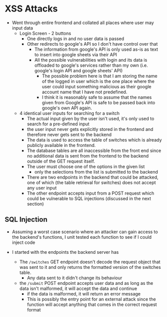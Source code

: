 # XSS Attacks

- Went through entire frontend and collated all places where user may input data
  - Login Screen - 2 buttons
    - One directly logs in and no user data is passed
    - Other redirects to google's API so I don't have control over that
      - The information from google's API is only used as-is as text to insert into google sheets via their API
      - All the possible vulnerabilities with login and its data is offloaded to google's services rather than my own (i.e. google's login API and google sheets' API)
        - The possible problem here is that I am storing the name of the logged in user which is the one place where the user could input something malicious as their google account name that I have not predefined.
        - I think it is reasonably safe to assume that the names given from Google's API is safe to be passed back into google's own API again.
  - 4 identical user inputs for searching for a switch
    -  The actual input given by the user isn't used, it's only used to search for a pre-defined input
      - the user input never gets explicitly stored in the frontend and therefore never gets sent to the backend
      - The data is used to access the table of switches which is already publicly available in the frontend. 
      - The database tables are all inaccessible from the front end since no additional data is sent from the frontend to the backend outside of the GET request itself.
      - The user must choose one of the options in the given list
        - only the selections from the list is submitted to the backend
    - There are two endpoints in the backend that could be attacked, one of which (the table retrieval for switches) does not accept any user input
    -  The other endpoint accepts input from a POST request which could be vulnerable to SQL injections (discussed in the next section)



## SQL Injection

- Assuming a worst case scenario where an attacker can gain access to the backend's functions, I unit tested each function to see if I could inject code

- I started with the endpoints the backend server has
  - The `/switches` GET endpoint doesn't decode the request object that was sent to it and only returns the formatted version of the switches table.
    - Any data sent to it didn't change its behaviour
  - the `/submit` POST endpoint accepts user data and as long as the data isn't malformed, it will accept the data and continue
    - if the data is malformed, it will return an error message
    - This is possibly the entry point for an external attack since the function will accept anything that comes in the correct request format